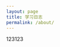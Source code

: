 ```yaml
---
layout: page
title: 学习日志
permalink: /about/
---
```


<amp-img width="600" height="300" layout="responsive" src="http://lorempixel.com/600/300/sports"></amp-img>

123123

